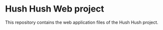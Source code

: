 # Hush Hush Web project

This repository contains the web application files of the Hush Hush project.

